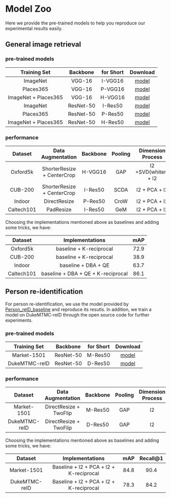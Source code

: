 # Model Zoo

Here we provide the pre-trained models to help you reproduce our experimental results easily.

## General image retrieval

### pre-trained models

|     Training Set     | Backbone  | for Short |                           Download                           |
| :------------------: | :-------: | :-------: | :----------------------------------------------------------: |
|       ImageNet       |  VGG-16   |  I-VGG16  | [model](https://download.pytorch.org/models/vgg16-397923af.pth) |
|      Places365       |  VGG-16   |  P-VGG16  | [model](https://drive.google.com/open?id=1U_VWbn_0L9mSDCBGiAIFbXxMvBeOiTG9) |
| ImageNet + Places365 |  VGG-16   |  H-VGG16  | [model](https://drive.google.com/open?id=11zE5kGNeeAXMhlHNv31Ye4kDcECrlJ1t) |
|       ImageNet       | ResNet-50 |  I-Res50  | [model](https://download.pytorch.org/models/resnet50-19c8e357.pth) |
|      Places365       | ResNet-50 |  P-Res50  | [model](https://drive.google.com/open?id=1lp_nNw7hh1MQO_kBW86GG8y3_CyugdS2)  |
| ImageNet + Places365 | ResNet-50 |  H-Res50  | [model](https://drive.google.com/open?id=1_USt_gOxgV4NJ9Zjw_U8Fq-1HEC_H_ki)  |

### performance

|  Dataset   |     Data Augmentation      | Backbone | Pooling |  Dimension Process   | mAP  |
| :--------: | :------------------------: | :------: | :-----: | :------------------: | :--: |
|  Oxford5k  | ShorterResize + CenterCrop | H-VGG16  |   GAP   | l2 +SVD(whiten) + l2 | 62.9 |
|  CUB-200   | ShorterResize + CenterCrop | I-Res50  |  SCDA   |    l2 + PCA + l2     | 27.8 |
|   Indoor   |        DirectResize        | P-Res50  |  CroW   |    l2 + PCA + l2     | 51.8 |
| Caltech101 |         PadResize          | I-Res50  |   GeM   |    l2 + PCA + l2     | 77.9 |

Choosing the implementations mentioned above as baselines and adding some tricks, we have:

|  Dataset   |          Implementations           | mAP  |
| :--------: | :--------------------------------: | :--: |
|  Oxford5k  |      baseline + K-reciprocal       | 72.9 |
|  CUB-200   |      baseline + K-reciprocal       | 38.9 |
|   Indoor   |        baseline + DBA + QE         | 63.7 |
| Caltech101 | baseline + DBA + QE + K-reciprocal | 86.1 |

## Person re-identification

For person re-identification, we use the model provided by [Person_reID_baseline](https://github.com/layumi/Person_reID_baseline_pytorch) and reproduce its resutls. In addition, we train a model on DukeMTMC-reID through the open source code for further experiments.

### pre-trained models

| Training Set  | Backbone  | for Short | Download |
| :-----------: | :-------: | :-------: | :------: |
|  Market-1501  | ResNet-50 |  M-Res50  | [model](https://drive.google.com/open?id=1-6LT_NCgp_0ps3EO-uqERrtlGnbynWD5)         |
| DukeMTMC-reID | ResNet-50 |  D-Res50  | [model](https://drive.google.com/open?id=1X2Tiv-SQH3FxwClvBUalWkLqflgZHb9m)      |

### performance

|    Dataset    |   Data Augmentation    | Backbone | Pooling | Dimension Process | mAP  | Recall@1 |
| :-----------: | :--------------------: | :------: | :-----: | :---------------: | ---- | :------: |
|  Market-1501  | DirectResize + TwoFlip | M-Res50  |   GAP   |        l2         | 71.6 |   88.8   |
| DukeMTMC-reID | DirectResize + TwoFlip | D-Res50  |   GAP   |        l2         | 62.5 |   80.4   |

Choosing the implementations mentioned above as baselines and adding some tricks, we have:

|    Dataset    |             Implementations             | mAP  | Recall@1 |
| :-----------: | :-------------------------------------: | :--: | :------: |
|  Market-1501  | Baseline + l2 + PCA + l2 + K-reciprocal | 84.8 |   90.4   |
| DukeMTMC-reID | Baseline + l2 + PCA + l2 + K-reciprocal | 78.3 |   84.2   |

